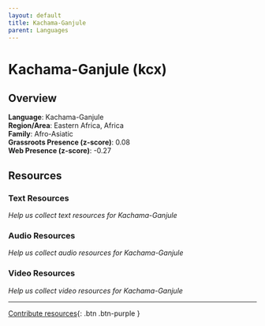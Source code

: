 ```yaml
---
layout: default
title: Kachama-Ganjule
parent: Languages
---
```


# Kachama-Ganjule (kcx)

## Overview

**Language**: Kachama-Ganjule  
**Region/Area**: Eastern Africa, Africa  
**Family**: Afro-Asiatic  
**Grassroots Presence (z-score)**: 0.08  
**Web Presence (z-score)**: -0.27  

## Resources

### Text Resources
*Help us collect text resources for Kachama-Ganjule*

### Audio Resources
*Help us collect audio resources for Kachama-Ganjule*

### Video Resources
*Help us collect video resources for Kachama-Ganjule*

---

[Contribute resources](https://forms.office.com/e/1SfLJx3u1r){: .btn .btn-purple }

